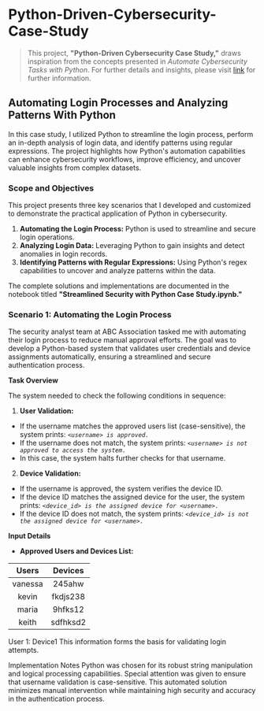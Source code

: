 # Python-Driven-Cybersecurity-Case-Study

> This project, **"Python-Driven Cybersecurity Case Study,"** draws inspiration from the concepts presented in *Automate Cybersecurity Tasks with Python*. For further details and insights, please visit [link](https://www.coursera.org/learn/automate-cybersecurity-tasks-with-python) for further information.

## Automating Login Processes and Analyzing Patterns With Python

In this case study, I utilized Python to streamline the login process, perform an in-depth analysis of login data, and identify patterns using regular expressions. The project highlights how Python's automation capabilities can enhance cybersecurity workflows, improve efficiency, and uncover valuable insights from complex datasets.

### Scope and Objectives

This project presents three key scenarios that I developed and customized to demonstrate the practical application of Python in cybersecurity.

1. **Automating the Login Process:** Python is used to streamline and secure login operations.
2. **Analyzing Login Data:** Leveraging Python to gain insights and detect anomalies in login records.
3. **Identifying Patterns with Regular Expressions:** Using Python's regex capabilities to uncover and analyze patterns within the data.

The complete solutions and implementations are documented in the notebook titled **"Streamlined Security with Python Case Study.ipynb."**

### Scenario 1: Automating the Login Process

The security analyst team at ABC Association tasked me with automating their login process to reduce manual approval efforts. The goal was to develop a Python-based system that validates user credentials and device assignments automatically, ensuring a streamlined and secure authentication process.

**Task Overview**

The system needed to check the following conditions in sequence:

1. **User Validation:**

  * If the username matches the approved users list (case-sensitive), the system prints:
    *`<username> is approved.`*
  * If the username does not match, the system prints:
    *`<username> is not approved to access the system.`*
  * In this case, the system halts further checks for that username.

2. **Device Validation:**

  * If the username is approved, the system verifies the device ID.
  * If the device ID matches the assigned device for the user, the system prints: 
*`<device_id> is the assigned device for <username>.`*
  * If the device ID does not match, the system prints: 
*`<device_id> is not the assigned device for <username>.`*

**Input Details**
* **Approved Users and Devices List:**
  
| Users | Devices |
| :-: | :-: |
| vanessa | 245ahw |
| kevin | fkdjs238 |
| maria | 9hfks12 |
| keith | sdfhksd2 |

User 1: Device1
This information forms the basis for validating login attempts.

Implementation Notes
Python was chosen for its robust string manipulation and logical processing capabilities.
Special attention was given to ensure that username validation is case-sensitive.
This automated solution minimizes manual intervention while maintaining high security and accuracy in the authentication process.









